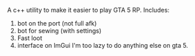A c++ utility to make it easier to play GTA 5 RP.
Includes:  
1. bot on the port (not full afk)
2. bot for sewing (with settings)
3. Fast loot
4. interface on ImGui
I'm too lazy to do anything else on gta 5.
